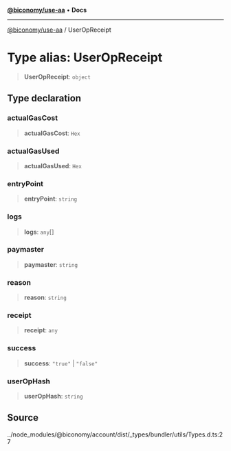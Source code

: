 [**@biconomy/use-aa**](../README.md) • **Docs**

***

[@biconomy/use-aa](../globals.md) / UserOpReceipt

# Type alias: UserOpReceipt

> **UserOpReceipt**: `object`

## Type declaration

### actualGasCost

> **actualGasCost**: `Hex`

### actualGasUsed

> **actualGasUsed**: `Hex`

### entryPoint

> **entryPoint**: `string`

### logs

> **logs**: `any`[]

### paymaster

> **paymaster**: `string`

### reason

> **reason**: `string`

### receipt

> **receipt**: `any`

### success

> **success**: `"true"` \| `"false"`

### userOpHash

> **userOpHash**: `string`

## Source

../node\_modules/@biconomy/account/dist/\_types/bundler/utils/Types.d.ts:27
